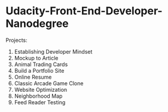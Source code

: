 # Udacity-Front-End-Developer-Nanodegree
 Projects:
 1. Establishing Developer Mindset
 2. Mockup to Article
 3. Animal Trading Cards
 4. Build a Portfolio Site
 5. Online Resume
 6. Classic Arcade Game Clone
 7. Website Optimization
 8. Neighborhood Map
 9. Feed Reader Testing
